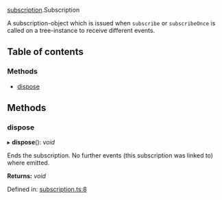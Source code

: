 [subscription](../modules/subscription.md).Subscription

A subscription-object which is issued when `subscribe` or `subscribeOnce` is called on a tree-instance to receive different events.

## Table of contents

### Methods

- [dispose](subscription.subscription-1.md#dispose)

## Methods

### dispose

▸ **dispose**(): *void*

Ends the subscription. No further events (this subscription was linked to) where emitted.

**Returns:** *void*

Defined in: [subscription.ts:8](https://github.com/ckotzbauer/simple-tree-component/blob/7a66e99/src/types/subscription.ts#L8)
